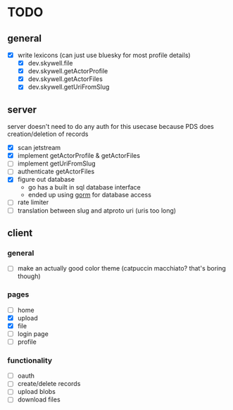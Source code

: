 # TODO

## general
- [x] write lexicons (can just use bluesky for most profile details)
  - [x] dev.skywell.file
  - [x] dev.skywell.getActorProfile
  - [x] dev.skywell.getActorFiles
  - [x] dev.skywell.getUriFromSlug

## server
server doesn't need to do any auth for this usecase because PDS does creation/deletion of records
- [x] scan jetstream
- [x] implement getActorProfile & getActorFiles
- [ ] implement getUriFromSlug
- [ ] authenticate getActorFiles
- [x] figure out database
  - go has a built in sql database interface
  - ended up using [gorm](https://gorm.io/) for database access
- [ ] rate limiter
- [ ] translation between slug and atproto uri (uris too long)

## client

### general
- [ ] make an actually good color theme (catpuccin macchiato? that's boring though)

### pages
- [ ] home
- [x] upload
- [x] file
- [ ] login page
- [ ] profile

### functionality
- [ ] oauth
- [ ] create/delete records
- [ ] upload blobs
- [ ] download files
